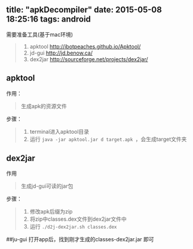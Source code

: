 title: "apkDecompiler"
date: 2015-05-08 18:25:16
tags: android 
---
需要准备工具(基于mac环境) 
>1. apktool <http://ibotpeaches.github.io/Apktool/>
>2. jd-gui <http://jd.benow.ca/>
>3. dex2jar <http://sourceforge.net/projects/dex2jar/>


## apktool
作用：
>生成apk的资源文件

步骤：
>1. terminal进入apktool目录
>2. 运行 `java -jar apktool.jar d target.apk `，会生成target文件夹

## dex2jar
作用
>生成jd-gui可读的jar包

步骤：
>1. 修改apk后缀为zip
>2. 将zip中classes.dex文件到dex2jar文件中
>3. 运行 `./d2j-dex2jar.sh classes.dex`

##ju-gui
打开app后，找到刚才生成的classes-dex2jar.jar 即可

